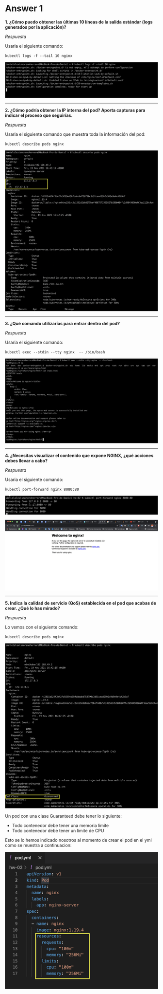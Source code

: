 # Answer 1

**1. ¿Cómo puedo obtener las últimas 10 líneas de la salida estándar (logs generados por la aplicación)?**

_Respuesta_

Usaria el siguiente comando:

`kubectl logs -f --tail 10 nginx`

![getLast10Logs](https://raw.githubusercontent.com/DanielMoreno58/kube-exercises/master/images/getLast10Logs.png)

-----

**2. ¿Cómo podría obtener la IP interna del pod? Aporta capturas para indicar el proceso que seguirías.**

_Respuesta_

Usaria el siguiente comando que muestra toda la información del pod:

`kubectl describe pods nginx`

![getIPPod](https://raw.githubusercontent.com/DanielMoreno58/kube-exercises/master/images/getIpPods.png)

-----

**3. ¿Qué comando utilizarías para entrar dentro del pod?**

_Respuesta_

Usaria el siguiente comando:

`kubectl exec --stdin --tty nginx  -- /bin/bash`


![getInsidePod](https://raw.githubusercontent.com/DanielMoreno58/kube-exercises/master/images/getInsidePod.png)

-----

**4. ¿Necesitas visualizar el contenido que expone NGINX, ¿qué acciones debes llevar a cabo?**

_Respuesta_

Usaria el siguiente comando:

`kubectl port-forward nginx 8080:80`

![getPortForward](https://raw.githubusercontent.com/DanielMoreno58/kube-exercises/master/images/portForward.png)

![getPortForwardChrome](https://raw.githubusercontent.com/DanielMoreno58/kube-exercises/master/images/portForwardChrome.png)


-----

**5. Indica la calidad de servicio (QoS) establecida en el pod que acabas de crear. ¿Qué lo has mirado?**

_Respuesta_

Lo vemos con el siguiente comando:

`kubectl describe pods nginx`

![getQuosClass](https://raw.githubusercontent.com/DanielMoreno58/kube-exercises/master/images/getQuosClass.png)

Un pod con una clase Guaranteed debe tener lo siguiente:

* Todo contenedor debe tener una memoria límite
* Todo contenedor debe tener un límite de CPU

Esto se lo hemos indicado nosotros al momento de crear el pod en el yml como se muestra a continuacion:

![getLimits](https://raw.githubusercontent.com/DanielMoreno58/kube-exercises/master/images/getLimits.png)